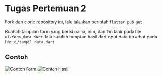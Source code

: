 # Tugas Pertemuan 2

Fork dan clone repository ini, lalu jalankan perintah `flutter pub get`

Buatlah tampilan form yang berisi nama, nim, dan thn lahir pada file `ui/form_data.dart`, lalu buatlah tampilan hasil dari input data tersebut pada file `ui/tampil_data.dart`

## Contoh

![Contoh Form](form.png)
![Contoh Hasil](hasil.png)
